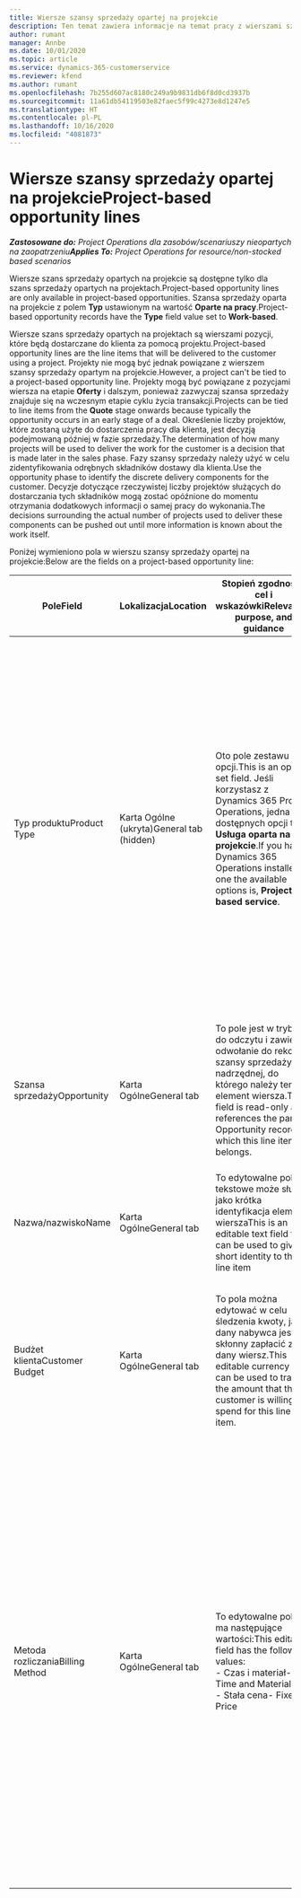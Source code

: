 ```yaml
---
title: Wiersze szansy sprzedaży opartej na projekcie
description: Ten temat zawiera informacje na temat pracy z wierszami szans sprzedaży opartych na projekcie.
author: rumant
manager: Annbe
ms.date: 10/01/2020
ms.topic: article
ms.service: dynamics-365-customerservice
ms.reviewer: kfend
ms.author: rumant
ms.openlocfilehash: 7b255d607ac8180c249a9b9831db6f8d0cd3937b
ms.sourcegitcommit: 11a61db54119503e82faec5f99c4273e8d1247e5
ms.translationtype: HT
ms.contentlocale: pl-PL
ms.lasthandoff: 10/16/2020
ms.locfileid: "4081873"
---
```

# <a name="project-based-opportunity-lines"></a><span data-ttu-id="c1c64-103">Wiersze szansy sprzedaży opartej na projekcie</span><span class="sxs-lookup"><span data-stu-id="c1c64-103">Project-based opportunity lines</span></span>

<span data-ttu-id="c1c64-104">_**Zastosowane do:** Project Operations dla zasobów/scenariuszy nieopartych na zaopatrzeniu_</span><span class="sxs-lookup"><span data-stu-id="c1c64-104">_**Applies To:** Project Operations for resource/non-stocked based scenarios_</span></span>


<span data-ttu-id="c1c64-105">Wiersze szans sprzedaży opartych na projekcie są dostępne tylko dla szans sprzedaży opartych na projektach.</span><span class="sxs-lookup"><span data-stu-id="c1c64-105">Project-based opportunity lines are only available in project-based opportunities.</span></span> <span data-ttu-id="c1c64-106">Szansa sprzedaży oparta na projekcie z polem **Typ** ustawionym na wartość **Oparte na pracy**.</span><span class="sxs-lookup"><span data-stu-id="c1c64-106">Project-based opportunity records have the **Type** field value set to **Work-based**.</span></span>

<span data-ttu-id="c1c64-107">Wiersze szans sprzedaży opartych na projektach są wierszami pozycji, które będą dostarczane do klienta za pomocą projektu.</span><span class="sxs-lookup"><span data-stu-id="c1c64-107">Project-based opportunity lines are the line items that will be delivered to the customer using a project.</span></span> <span data-ttu-id="c1c64-108">Projekty nie mogą być jednak powiązane z wierszem szansy sprzedaży opartym na projekcie.</span><span class="sxs-lookup"><span data-stu-id="c1c64-108">However, a project can't be tied to a project-based opportunity line.</span></span> <span data-ttu-id="c1c64-109">Projekty mogą być powiązane z pozycjami wiersza na etapie **Oferty** i dalszym, ponieważ zazwyczaj szansa sprzedaży znajduje się na wczesnym etapie cyklu życia transakcji.</span><span class="sxs-lookup"><span data-stu-id="c1c64-109">Projects can be tied to line items from the **Quote** stage onwards because typically the opportunity occurs in an early stage of a deal.</span></span> <span data-ttu-id="c1c64-110">Określenie liczby projektów, które zostaną użyte do dostarczenia pracy dla klienta, jest decyzją podejmowaną później w fazie sprzedaży.</span><span class="sxs-lookup"><span data-stu-id="c1c64-110">The determination of how many projects will be used to deliver the work for the customer is a decision that is made later in the sales phase.</span></span> <span data-ttu-id="c1c64-111">Fazy szansy sprzedaży należy użyć w celu zidentyfikowania odrębnych składników dostawy dla klienta.</span><span class="sxs-lookup"><span data-stu-id="c1c64-111">Use the opportunity phase to identify the discrete delivery components for the customer.</span></span> <span data-ttu-id="c1c64-112">Decyzje dotyczące rzeczywistej liczby projektów służących do dostarczania tych składników mogą zostać opóźnione do momentu otrzymania dodatkowych informacji o samej pracy do wykonania.</span><span class="sxs-lookup"><span data-stu-id="c1c64-112">The decisions surrounding the actual number of projects used to deliver these components can be pushed out until more information is known about the work itself.</span></span>

<span data-ttu-id="c1c64-113">Poniżej wymieniono pola w wierszu szansy sprzedaży opartej na projekcie:</span><span class="sxs-lookup"><span data-stu-id="c1c64-113">Below are the fields on a project-based opportunity line:</span></span>

| <span data-ttu-id="c1c64-114">**Pole**</span><span class="sxs-lookup"><span data-stu-id="c1c64-114">**Field**</span></span> | <span data-ttu-id="c1c64-115">**Lokalizacja**</span><span class="sxs-lookup"><span data-stu-id="c1c64-115">**Location**</span></span> | <span data-ttu-id="c1c64-116">**Stopień zgodności, cel i wskazówki**</span><span class="sxs-lookup"><span data-stu-id="c1c64-116">**Relevance, purpose, and guidance**</span></span> | <span data-ttu-id="c1c64-117">**Wpływ zmian w dalszych etapach**</span><span class="sxs-lookup"><span data-stu-id="c1c64-117">**Downstream impact**</span></span> |
| --- | --- | --- | --- |
| <span data-ttu-id="c1c64-118">Typ produktu</span><span class="sxs-lookup"><span data-stu-id="c1c64-118">Product Type</span></span> | <span data-ttu-id="c1c64-119">Karta Ogólne (ukryta)</span><span class="sxs-lookup"><span data-stu-id="c1c64-119">General tab (hidden)</span></span> | <span data-ttu-id="c1c64-120">Oto pole zestawu opcji.</span><span class="sxs-lookup"><span data-stu-id="c1c64-120">This is an option set field.</span></span> <span data-ttu-id="c1c64-121">Jeśli korzystasz z Dynamics 365 Project Operations, jedna z dostępnych opcji to **Usługa oparta na projekcie**.</span><span class="sxs-lookup"><span data-stu-id="c1c64-121">If you have Dynamics 365 Operations installed, one the available options is, **Project-based service**.</span></span>  | <span data-ttu-id="c1c64-122">Wartość tego pola jest ustawiona na **Usługę opartą na projekcie** podczas tworzenia wiersza szansy sprzedaży opartej na projekcie z poziomu siatki wierszy opartych na projekcie w sekcji szansy sprzedaży.</span><span class="sxs-lookup"><span data-stu-id="c1c64-122">The value of this field is set to **Project-based service** when you create the project-based opportunity line from the project-based lines grid on the Opportunity.</span></span> <br> <span data-ttu-id="c1c64-123">Zmiana lub zastąpienie tej wartości spowoduje, że w wierszach opartych na projekcie nie zostaną włączone funkcje projektu.</span><span class="sxs-lookup"><span data-stu-id="c1c64-123">If you change or override this value, the project functionality won't be enabled on your project-based line items.</span></span> |
| <span data-ttu-id="c1c64-124">Szansa sprzedaży</span><span class="sxs-lookup"><span data-stu-id="c1c64-124">Opportunity</span></span> | <span data-ttu-id="c1c64-125">Karta Ogólne</span><span class="sxs-lookup"><span data-stu-id="c1c64-125">General tab</span></span> | <span data-ttu-id="c1c64-126">To pole jest w trybie do odczytu i zawiera odwołanie do rekordu szansy sprzedaży nadrzędnej, do którego należy ten element wiersza.</span><span class="sxs-lookup"><span data-stu-id="c1c64-126">This field is read-only and references the parent Opportunity record to which this line item belongs.</span></span> | <span data-ttu-id="c1c64-127">W tym polu nie ma wpływu zmian na dalsze etapy.</span><span class="sxs-lookup"><span data-stu-id="c1c64-127">There is no downstream impact of this field.</span></span> |
| <span data-ttu-id="c1c64-128">Nazwa/nazwisko</span><span class="sxs-lookup"><span data-stu-id="c1c64-128">Name</span></span> | <span data-ttu-id="c1c64-129">Karta Ogólne</span><span class="sxs-lookup"><span data-stu-id="c1c64-129">General tab</span></span> | <span data-ttu-id="c1c64-130">To edytowalne pole tekstowe może służyć jako krótka identyfikacja elementu wiersza</span><span class="sxs-lookup"><span data-stu-id="c1c64-130">This is an editable text field that can be used to give a short identity to this line item</span></span> | <span data-ttu-id="c1c64-131">Ta wartość jest przenoszona na wiersz oferty podczas tworzenia oferty na podstawie tej szansy sprzedaży</span><span class="sxs-lookup"><span data-stu-id="c1c64-131">This value is carried over to the quote line when you create a quote from this opportunity</span></span> |
| <span data-ttu-id="c1c64-132">Budżet klienta</span><span class="sxs-lookup"><span data-stu-id="c1c64-132">Customer Budget</span></span> | <span data-ttu-id="c1c64-133">Karta Ogólne</span><span class="sxs-lookup"><span data-stu-id="c1c64-133">General tab</span></span> | <span data-ttu-id="c1c64-134">To pola można edytować w celu śledzenia kwoty, jaką dany nabywca jest skłonny zapłacić za dany wiersz.</span><span class="sxs-lookup"><span data-stu-id="c1c64-134">This editable currency field can be used to track the amount that the customer is willing to spend for this line item.</span></span> | <span data-ttu-id="c1c64-135">Ta wartość jest przenoszona na odpowiedni wiersz oferty podczas tworzenia oferty na podstawie tej szansy sprzedaży</span><span class="sxs-lookup"><span data-stu-id="c1c64-135">This value is carried over to the corresponding field on the quote line when you create a quote from this opportunity</span></span> |
| <span data-ttu-id="c1c64-136">Metoda rozliczania</span><span class="sxs-lookup"><span data-stu-id="c1c64-136">Billing Method</span></span> | <span data-ttu-id="c1c64-137">Karta Ogólne</span><span class="sxs-lookup"><span data-stu-id="c1c64-137">General tab</span></span> | <span data-ttu-id="c1c64-138">To edytowalne pole ma następujące wartości:</span><span class="sxs-lookup"><span data-stu-id="c1c64-138">This editable field has the following values:</span></span></br><span data-ttu-id="c1c64-139">- Czas i materiał</span><span class="sxs-lookup"><span data-stu-id="c1c64-139">- Time and Material</span></span></br><span data-ttu-id="c1c64-140">- Stała cena</span><span class="sxs-lookup"><span data-stu-id="c1c64-140">- Fixed Price</span></span> | <span data-ttu-id="c1c64-141">Ta wartość jest przenoszona na odpowiedni wiersz oferty podczas tworzenia oferty na podstawie tej szansy sprzedaży.</span><span class="sxs-lookup"><span data-stu-id="c1c64-141">This value is carried over to the corresponding field on the quote line when you create a quote from this opportunity.</span></span> <span data-ttu-id="c1c64-142">Po utworzeniu wiersza oferty pole jest zablokowane i nie można go zmienić.</span><span class="sxs-lookup"><span data-stu-id="c1c64-142">After the quote line is created, the field is locked and can't be changed.</span></span> <span data-ttu-id="c1c64-143">Wartość tego pola należy przypisać możliwie najdokładniej.</span><span class="sxs-lookup"><span data-stu-id="c1c64-143">Assign this field value as accurately as possible.</span></span> <span data-ttu-id="c1c64-144">Jeśli zachodzi konieczność zmiany wartości tego pola w wierszu oferty, należy usunąć wiersz oferty i utworzyć go ponownie.</span><span class="sxs-lookup"><span data-stu-id="c1c64-144">If you need to change the value of this field on the quote line, delete and re-create the quote line.</span></span> |
